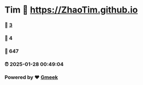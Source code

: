 # Tim :link: https://ZhaoTim.github.io 
### :page_facing_up: [3](https://ZhaoTim.github.io/tag.html) 
### :speech_balloon: 4 
### :hibiscus: 647 
### :alarm_clock: 2025-01-28 00:49:04 
### Powered by :heart: [Gmeek](https://github.com/Meekdai/Gmeek)
